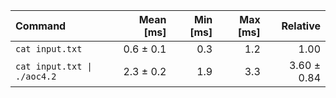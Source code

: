 | Command | Mean [ms] | Min [ms] | Max [ms] | Relative |
|:---|---:|---:|---:|---:|
| `cat input.txt` | 0.6 ± 0.1 | 0.3 | 1.2 | 1.00 |
| `cat input.txt \| ./aoc4.2` | 2.3 ± 0.2 | 1.9 | 3.3 | 3.60 ± 0.84 |
